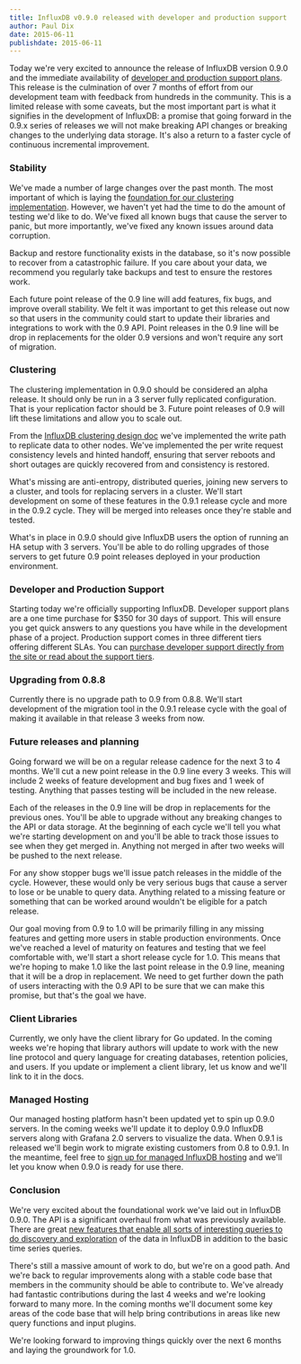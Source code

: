 ```yaml
---
title: InfluxDB v0.9.0 released with developer and production support
author: Paul Dix
date: 2015-06-11
publishdate: 2015-06-11
---
```


Today we're very excited to announce the release of InfluxDB version 0.9.0 and the immediate availability of [developer and production support plans](/support). This release is the culmination of over 7 months of effort from our development team with feedback from hundreds in the community. This is a limited release with some caveats, but the most important part is what it signifies in the development of InfluxDB: a promise that going forward in the 0.9.x series of releases we will not make breaking API changes or breaking changes to the underlying data storage. It's also a return to a faster cycle of continuous incremental improvement.

### Stability

We've made a number of large changes over the past month. The most important of which is laying the [foundation for our clustering implementation](/blog/2015/06/03/InfluxDB_clustering_design.html). However, we haven't yet had the time to do the amount of testing we'd like to do. We've fixed all known bugs that cause the server to panic, but more importantly, we've fixed any known issues around data corruption.

Backup and restore functionality exists in the database, so it's now possible to recover from a catastrophic failure. If you care about your data, we recommend you regularly take backups and test to ensure the restores work.

Each future point release of the 0.9 line will add features, fix bugs, and improve overall stability. We felt it was important to get this release out now so that users in the community could start to update their libraries and integrations to work with the 0.9 API. Point releases in the 0.9 line will be drop in replacements for the older 0.9 versions and won't require any sort of migration.

### Clustering

The clustering implementation in 0.9.0 should be considered an alpha release. It should only be run in a 3 server fully replicated configuration. That is your replication factor should be 3. Future point releases of 0.9 will lift these limitations and allow you to scale out.

From the [InfluxDB clustering design doc](/blog/2015/06/03/InfluxDB_clustering_design.html) we've implemented the write path to replicate data to other nodes. We've implemented the per write request consistency levels and hinted handoff, ensuring that server reboots and short outages are quickly recovered from and consistency is restored.

What's missing are anti-entropy, distributed queries, joining new servers to a cluster, and tools for replacing servers in a cluster. We'll start development on some of these features in the 0.9.1 release cycle and more in the 0.9.2 cycle. They will be merged into releases once they're stable and tested.

What's in place in 0.9.0 should give InfluxDB users the option of running an HA setup with 3 servers. You'll be able to do rolling upgrades of those servers to get future 0.9 point releases deployed in your production environment.

### Developer and Production Support

Starting today we're officially supporting InfluxDB. Developer support plans are a one time purchase for $350 for 30 days of support. This will ensure you get quick answers to any questions you have while in the development phase of a project. Production support comes in three different tiers offering different SLAs. You can [purchase developer support directly from the site or read about the support tiers](/support).

### Upgrading from 0.8.8

Currently there is no upgrade path to 0.9 from 0.8.8. We'll start development of the migration tool in the 0.9.1 release cycle with the goal of making it available in that release 3 weeks from now.

### Future releases and planning

Going forward we will be on a regular release cadence for the next 3 to 4 months. We'll cut a new point release in the 0.9 line every 3 weeks. This will include 2 weeks of feature development and bug fixes and 1 week of testing. Anything that passes testing will be included in the new release.

Each of the releases in the 0.9 line will be drop in replacements for the previous ones. You'll be able to upgrade without any breaking changes to the API or data storage. At the beginning of each cycle we'll tell you what we're starting development on and you'll be able to track those issues to see when they get merged in. Anything not merged in after two weeks will be pushed to the next release.

For any show stopper bugs we'll issue patch releases in the middle of the cycle. However, these would only be very serious bugs that cause a server to lose or be unable to query data. Anything related to a missing feature or something that can be worked around wouldn't be eligible for a patch release.

Our goal moving from 0.9 to 1.0 will be primarily filling in any missing features and getting more users in stable production environments. Once we've reached a level of maturity on features and testing that we feel comfortable with, we'll start a short release cycle for 1.0. This means that we're hoping to make 1.0 like the last point release in the 0.9 line, meaning that it will be a drop in replacement. We need to get further down the path of users interacting with the 0.9 API to be sure that we can make this promise, but that's the goal we have.

### Client Libraries

Currently, we only have the client library for Go updated. In the coming weeks we're hoping that library authors will update to work with the new line protocol and query language for creating databases, retention policies, and users. If you update or implement a client library, let us know and we'll link to it in the docs.

### Managed Hosting

Our managed hosting platform hasn't been updated yet to spin up 0.9.0 servers. In the coming weeks we'll update it to deploy 0.9.0 InfluxDB servers along with Grafana 2.0 servers to visualize the data. When 0.9.1 is released we'll begin work to migrate existing customers from 0.8 to 0.9.1. In the meantime, feel free to [sign up for managed InfluxDB hosting](https://customers.influxdb.com/) and we'll let you know when 0.9.0 is ready for use there.

### Conclusion

We're very excited about the foundational work we've laid out in InfluxDB 0.9.0. The API is a significant overhaul from what was previously available. There are great [new features that enable all sorts of interesting queries to do discovery and exploration](/blog/2014/12/08/clustering-tags-and-enhancements-to-come-in-0.9.0.html) of the data in InfluxDB in addition to the basic time series queries.

There's still a massive amount of work to do, but we're on a good path. And we're back to regular improvements along with a stable code base that members in the community should be able to contribute to. We've already had fantastic contributions during the last 4 weeks and we're looking forward to many more. In the coming months we'll document some key areas of the code base that will help bring contributions in areas like new query functions and input plugins.

We're looking forward to improving things quickly over the next 6 months and laying the groundwork for 1.0.